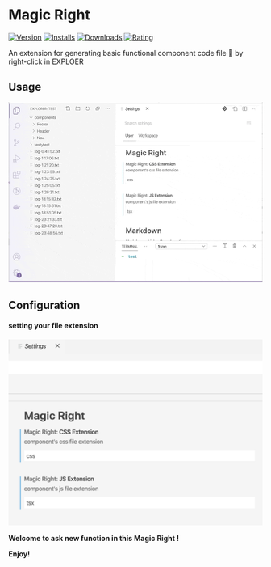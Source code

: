 # Magic Right

[![Version](https://vsmarketplacebadge.apphb.com/version-short/lebronjs.magic-right.svg)](https://marketplace.visualstudio.com/items?itemName=lebronjs.magic-right)
[![Installs](https://vsmarketplacebadge.apphb.com/installs/lebronjs.magic-right.svg)](https://marketplace.visualstudio.com/items?itemName=lebronjs.magic-right)
[![Downloads](https://vsmarketplacebadge.apphb.com/downloads/lebronjs.magic-right.svg)](https://marketplace.visualstudio.com/items?itemName=lebronjs.magic-right)
[![Rating](https://vsmarketplacebadge.apphb.com/rating-short/lebronjs.magic-right.svg)](https://marketplace.visualstudio.com/items?itemName=lebronjs.magic-right)

An extension for generating basic functional component code file 📃 by right-click in EXPLOER

## Usage

![](<https://raw.githubusercontent.com/lebronjs/md-img/master/Jul-17-2020%2023-22-57%20(1).gif>)

## Configuration

#### setting your file extension

![](https://raw.githubusercontent.com/lebronjs/md-img/master/20200717230435.png)

**Welcome to ask new function in this Magic Right !**

**Enjoy!**
